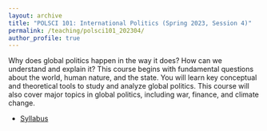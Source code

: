 ```yaml
---
layout: archive
title: "POLSCI 101: International Politics (Spring 2023, Session 4)"
permalink: /teaching/polsci101_202304/
author_profile: true
---
```


Why does global politics happen in the way it does? How can we understand and explain it? This course begins with fundamental questions about the world, human nature, and the state. You will learn key conceptual and theoretical tools to study and analyze global politics. This course will also cover major topics in global politics, including war, finance, and climate change. 

- [Syllabus](http://takumishibaike.github.io/files/polsci101/polsci101_202303.pdf)

